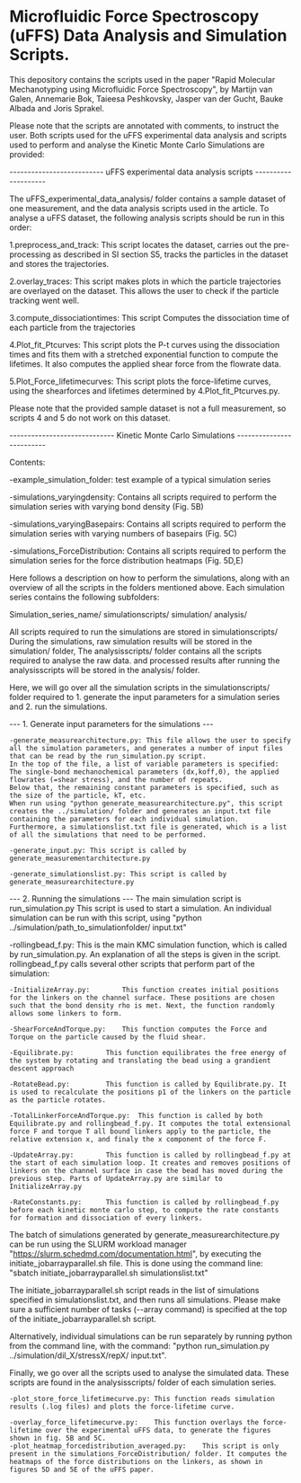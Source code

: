 # Microfluidic Force Spectroscopy (uFFS) Data Analysis and Simulation Scripts.

This depository contains the scripts used in the paper "Rapid Molecular Mechanotyping using Microfluidic Force Spectroscopy", 
by Martijn van Galen, Annemarie Bok, Taieesa Peshkovsky, Jasper van der Gucht, Bauke Albada and Joris Sprakel.

Please note that the scripts are annotated with comments, to instruct the user.
Both scripts used for the uFFS experimental data analysis and scripts used to perform and analyse the Kinetic Monte Carlo Simulations are provided:

-------------------------- uFFS experimental data analysis scripts --------------------

The uFFS_experimental_data_analysis/ folder contains a sample dataset of one measurement, and the data analysis scripts used in the article.
To analyse a uFFS dataset, the following analysis scripts should be run in this order:

1.preprocess_and_track: 	This script locates the dataset, carries out the pre-processing as described in SI section S5, tracks the particles in the dataset and stores the trajectories.

2.overlay_traces:		This script makes plots in which the particle trajectories are overlayed on the dataset. This allows the user to check if the particle tracking went well.

3.compute_dissociationtimes:	This script Computes the dissociation time of each particle from the trajectories

4.Plot_fit_Ptcurves:		This script plots the P-t curves using the dissociation times and fits them with a stretched exponential function to compute the lifetimes. It also computes the applied shear force from the flowrate data.

5.Plot_Force_lifetimecurves:	This script plots the force-lifetime curves, using the shearforces and lifetimes determined by 4.Plot_fit_Ptcurves.py.

Please note that the provided sample dataset is not a full measurement, so scripts 4 and 5 do not work on this dataset.


----------------------------- Kinetic Monte Carlo Simulations -------------------------

Contents:

-example_simulation_folder: test example of a typical simulation series

-simulations_varyingdensity: Contains all scripts required to perform the simulation series with varying bond density (Fig. 5B)

-simulations_varyingBasepairs: Contains all scripts required to perform the simulation series with varying numbers of basepairs (Fig. 5C)

-simulations_ForceDistribution: Contains all scripts required to perform the simulation series for the force distribution heatmaps (Fig. 5D,E)

Here follows a description on how to perform the simulations, along with an overview of all the scripts in the folders mentioned above.
Each simulation series contains the following subfolders:


Simulation_series_name/
	simulationscripts/
	simulation/
	analysis/

All scripts required to run the simulations are stored in simulationscripts/
During the simulations, raw simulation results will be stored in the simulation/ folder,
The analysisscripts/ folder contains all the scripts required to analyse the raw data.
and processed results after running the analysisscripts will be stored in the analysis/ folder.

Here, we will go over all the simulation scripts in the simulationscripts/ folder required to 1. generate the input parameters for a simulation series and 2. run the simulations. 

--- 1. Generate input parameters for the simulations ---

	-generate_measurearchitecture.py: This file allows the user to specify all the simulation parameters, and generates a number of input files that can be read by the run_simulation.py script. 
	In the top of the file, a list of variable parameters is specified: The single-bond mechanochemical parameters (dx,koff,0), the applied flowrates (=shear stress), and the number of repeats. 
	Below that, the remaining constant parameters is specified, such as the size of the particle, kT, etc. 
	When run using "python generate_measurearchitecture.py", this script creates the ../simulation/ folder and generates an input.txt file containing the parameters for each individual simulation. 
	Furthermore, a simulationslist.txt file is generated, which is a list of all the simulations that need to be performed.

	-generate_input.py: This script is called by generate_measurementarchitecture.py

	-generate_simulationslist.py: This script is called by generate_measurearchitecture.py

--- 2. Running the simulations ---
The main simulation script is run_simulation.py
This script is used to start a simulation. An individual simulation can be run with this script, using "python ../simulation/path_to_simulationfolder/ input.txt"

-rollingbead_f.py:
This is the main KMC simulation function, which is called by run_simulation.py. An explanation of all the steps is given in the script. rollingbead_f.py calls several other scripts that perform part of the simulation:

	-InitializeArray.py: 		This function creates initial positions for the linkers on the channel surface. These positions are chosen such that the bond density rho is met. Next, the function randomly allows some linkers to form.
	
	-ShearForceAndTorque.py: 	This function computes the Force and Torque on the particle caused by the fluid shear.
	
	-Equilibrate.py:		This function equilibrates the free energy of the system by rotating and translating the bead using a grandient descent approach
	
	-RotateBead.py: 		This function is called by Equilibrate.py. It is used to recalculate the positions p1 of the linkers on the particle as the particle rotates.
	
	-TotalLinkerForceAndTorque.py:	This function is called by both Equilibrate.py and rollingbead_f.py. It computes the total extensional force F and torque T all bound linkers apply to the particle, the relative extension x, and finaly the x component of the force F. 
	
	-UpdateArray.py:		This function is called by rollingbead_f.py at the start of each simulation loop. It creates and removes positions of linkers on the channel surface in case the bead has moved during the previous step. Parts of UpdateArray.py are similar to InitializeArray.py
	
	-RateConstants.py:		This function is called by rollingbead_f.py before each kinetic monte carlo step, to compute the rate constants for formation and dissociation of every linkers.

The batch of simulations generated by generate_measurearchitecture.py can be run using the SLURM workload manager "https://slurm.schedmd.com/documentation.html", by executing the initiate_jobarrayparallel.sh file.
This is done using the command line: "sbatch initiate_jobarrayparallel.sh simulationslist.txt"

The initiate_jobarrayparallel.sh script reads in the list of simulations specified in simulationslist.txt, and then runs all simulations. Please make sure a sufficient number of tasks (--array command) is specified at the top of the initiate_jobarrayparallel.sh script.

Alternatively, individual simulations can be run separately by running python from the command line, with the command: "python run_simulation.py ../simulation/dil_X/stressX/repX/ input.txt".

Finally, we go over all the scripts used to analyse the simulated data. These scripts are found in the analysisscripts/ folder of each simulation series.

	-plot_store_force_lifetimecurve.py:	This function reads simulation results (.log files) and plots the force-lifetime curve.
	
	-overlay_force_lifetimecurve.py:	This function overlays the force-lifetime over the experimental uFFS data, to generate the figures shown in fig. 5B and 5C.
	-plot_heatmap_forcedistribution_averaged.py:	This script is only present in the simulations_ForceDistribution/ folder. It computes the heatmaps of the force distributions on the linkers, as shown in figures 5D and 5E of the uFFS paper.
	
